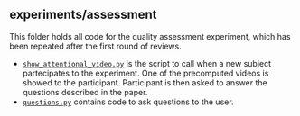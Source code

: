 ## experiments/assessment

This folder holds all code for the quality assessment experiment, 
which has been repeated after the first round of reviews.

* [`show_attentional_video.py`](`show_attentional_video.py`)
is the script to call when a new subject partecipates to the experiment.
One of the precomputed videos is showed to the participant.
Participant is then asked to answer the questions described in the paper.
* [`questions.py`](`compute_metrics.py`)
contains code to ask questions to the user.
